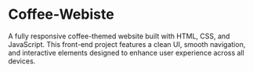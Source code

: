 # Coffee-Webiste
A fully responsive coffee-themed website built with HTML, CSS, and JavaScript. This front-end project features a clean UI, smooth navigation, and interactive elements designed to enhance user experience across all devices.
